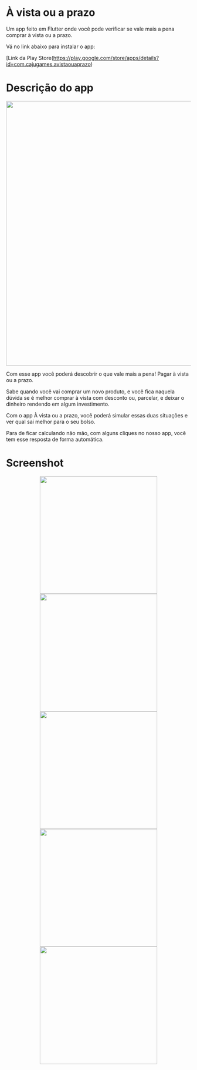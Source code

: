 # À vista ou a prazo

Um app feito em Flutter onde você pode verificar se vale mais a pena comprar à vista ou a prazo.

Vá no link abaixo para instalar o app:

[Link da Play Store(https://play.google.com/store/apps/details?id=com.cajugames.avistaouaprazo)

# Descrição do app

<div align="center">
  <img src="https://user-images.githubusercontent.com/42945474/219516108-a3b127e5-b864-404d-8bba-1442c7d9cea7.png", width="720px"/>
</div>

Com esse app você poderá descobrir o que vale mais a pena! Pagar à vista ou a prazo.

Sabe quando você vai comprar um novo produto, e você fica naquela dúvida se é melhor comprar à vista com desconto ou, parcelar, e deixar o dinheiro rendendo em algum investimento.

Com o app À vista ou a prazo, você poderá simular essas duas situações e ver qual sai melhor para o seu bolso.

Para de ficar calculando não mão, com alguns cliques no nosso app, você tem esse resposta de forma automática.

# Screenshot

<div align="center">
  <img src="https://user-images.githubusercontent.com/42945474/219516027-f4eb2584-c407-4eab-8109-c3a0a238ed9f.jpg", width="320px"/>
  <img src="https://user-images.githubusercontent.com/42945474/219516050-8b0f4d3d-2969-4620-9267-b97180c7d3d7.jpg", width="320px"/>
  <img src="https://user-images.githubusercontent.com/42945474/219516065-374d8b86-0414-4a57-ae1b-560466decafa.jpg", width="320px"/>
</div>

<div align="center">
  <img src="https://user-images.githubusercontent.com/42945474/219516076-aee520da-98a2-45f5-84f3-03dd91c577e9.jpg", width="320px"/>
  <img src="https://user-images.githubusercontent.com/42945474/219516088-4cf79d75-75c3-4299-bb06-01298fd1b65d.jpg", width="320px"/>
</div>

